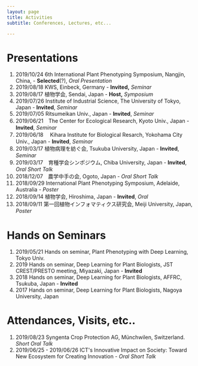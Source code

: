 ```yaml
---
layout: page
title: Activities
subtitle: Conferences, Lectures, etc...

---
```


# Presentations

1. 2019/10/24	6th International Plant Phenotyping Symposium, Nangjin, China, - **Selected**(?), *Oral Presentation*
2. 2019/08/18	KWS, Einbeck, Germany - **Invited,** *Seminar*
3. 2019/08/17	植物学会, Sendai, Japan - **Host,** *Symposium*
4. 2019/07/26	Institute of Industrial Science, The University of Tokyo, Japan - **Invited**, *Seminar*
5. 2019/07/05	Ritsumeikan Univ., Japan - **Invited**, *Seminar*
6. 2019/06/21　The Center for Ecological Research, Kyoto Univ., Japan - **Invited**, *Seminar*
7. 2019/06/18 　Kihara Institute for Biological Resarch, Yokohama City Univ., Japan - **Invited**, *Seminar*
8. 2019/03/17    植物病理を紡ぐ会, Tsukuba University, Japan - **Invited**, *Seminar* 
9. 2019/03/17　育種学会シンポジウム, Chiba University, Japan - **Invited**, *Oral Short Talk*
10. 2018/12/07　農学中手の会, Ogoto, Japan - *Oral Short Talk*
11. 2018/09/29    International Plant Phenotyping Symposium, Adelaide, Australia - *Poster*
12. 2018/09/14    植物学会, Hiroshima, Japan - **Invited**, *Oral*
13. 2018/09/11    第一回植物インフォマティクス研究会, Meiji University, Japan, *Poster*



# Hands on Seminars

1. 2019/05/21 Hands on seminar, Plant Phenotyping with Deep Learning, Tokyo Univ.
2. 2019	Hands on seminar, Deep Learning for Plant Biologists, JST CREST/PRESTO meeting, Miyazaki, Japan - **Invited**
3. 2018 Hands on seminar, Deep Learning for Plant Biologists, AFFRC, Tsukuba, Japan - **Invited**
4. 2017 Hands on seminar, Deep Learning for Plant Biologists, Nagoya University, Japan



# Attendances, Visits, etc..

1. 2019/08/23	Syngenta Crop Protection AG, Münchwilen, Switzerland. *Short Oral Talk*
2. 2019/06/25 - 2019/06/26 ICT's Innovative Impact on Society: Toward New
   Ecosystem for Creating Innovation - *Oral Short Talk*

